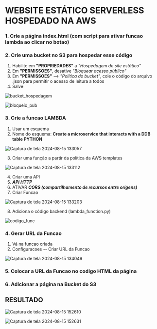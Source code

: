 # **WEBSITE ESTÁTICO SERVERLESS HOSPEDADO NA AWS**

### 1. Crie a página index.html (com script para ativar funcao lambda ao clicar no botao)



### 2. Crie uma bucket no S3 para hospedar esse código
1. Habilite em **"PROPRIEDADES"** a *"Hospedagem de site estático"*
2. Em **"PERMISSOES"**, desative *"Bloquear acesso público"*
3. Em **"PERMISSOES"** --> *"Política do bucket"*, cole o código do arquivo .json para permitir o acesso de leitura a todos
4. Salve

![bucket_hospedagem](https://github.com/user-attachments/assets/6a946d51-aa88-445e-bb97-7d0f7259a56b)

![bloqueio_pub](https://github.com/user-attachments/assets/b7e1f9b0-4fe9-4f9c-8982-002c14856bbc)


### 3. Crie a funcao LAMBDA
1. Usar um esquema
2. Nome do esquema: **Create a microservice that interacts with a DDB table PYTHON**
  
  ![Captura de tela 2024-08-15 133057](https://github.com/user-attachments/assets/8845d9dc-b11b-4c8e-967e-c8ec8e7b356f)
  
3. Criar uma função a partir da política da AWS templates

  ![Captura de tela 2024-08-15 133112](https://github.com/user-attachments/assets/d628e67e-a294-4045-88bf-70f7cfd4e178)
    
4.  Criar uma API
5.  _**API HTTP**_
6. ATIVAR _**CORS (compartilhamento de recursos entre origens)**_
7. Criar Funcao

  ![Captura de tela 2024-08-15 133203](https://github.com/user-attachments/assets/6daff39d-a58f-4fd8-ac85-5b4acab1fb8e)

8. Adiciona o código backend (lambda_function.py)

![codigo_func](https://github.com/user-attachments/assets/19444c3f-5a36-49f1-80f9-e0770bdb127f)


### 4. Gerar URL da Funcao
1. Vá na funcao criada
2. Configuracoes -- Criar URL da Funcao

![Captura de tela 2024-08-15 134049](https://github.com/user-attachments/assets/bd0fa87d-00bd-4eb9-99ee-1121f6b5606c)

   
### 5. Colocar a URL da Funcao no codigo HTML da página


### 6. Adicionar a página na Bucket do S3

## RESULTADO
![Captura de tela 2024-08-15 152610](https://github.com/user-attachments/assets/de222fe9-6af7-44d4-8795-479fab223db6)

![Captura de tela 2024-08-15 152631](https://github.com/user-attachments/assets/312f6b7b-a2ed-44e4-bf18-a74c90336329)


    
